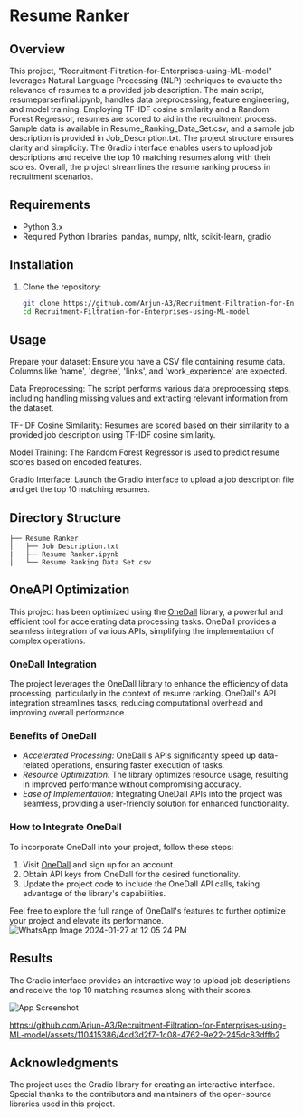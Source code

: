 
# Resume Ranker 

## Overview
This project, "Recruitment-Filtration-for-Enterprises-using-ML-model" leverages Natural Language Processing (NLP) techniques to evaluate the relevance of resumes to a provided job description. The main script, resumeparserfinal.ipynb, handles data preprocessing, feature engineering, and model training. Employing TF-IDF cosine similarity and a Random Forest Regressor, resumes are scored to aid in the recruitment process. Sample data is available in Resume_Ranking_Data_Set.csv, and a sample job description is provided in Job_Description.txt. The project structure ensures clarity and simplicity. The Gradio interface enables users to upload job descriptions and receive the top 10 matching resumes along with their scores. Overall, the project streamlines the resume ranking process in recruitment scenarios.

## Requirements
- Python 3.x
- Required Python libraries: pandas, numpy, nltk, scikit-learn, gradio

## Installation
1. Clone the repository:
   ```bash
   git clone https://github.com/Arjun-A3/Recruitment-Filtration-for-Enterprises-using-ML-model
   cd Recruitment-Filtration-for-Enterprises-using-ML-model


## Usage
 Prepare your dataset: Ensure you have a CSV file containing resume data. Columns like 'name', 'degree', 'links', and 'work_experience' are expected.

 Data Preprocessing: The script performs various data preprocessing steps, including handling missing values and extracting relevant information from the dataset.

 TF-IDF Cosine Similarity: Resumes are scored based on their similarity to a provided job description using TF-IDF cosine similarity.

 Model Training: The Random Forest Regressor is used to predict resume scores based on encoded features.

 Gradio Interface: Launch the Gradio interface to upload a job description file and get the top 10 matching resumes.


## Directory Structure
        
    ├── Resume Ranker
    │   ├── Job Description.txt   
    |   ├── Resume Ranker.ipynb
    │   └── Resume Ranking Data Set.csv                  
 
 ## OneAPI Optimization

This project has been optimized using the [OneDall](https://onedall.com/) library, a powerful and efficient tool for accelerating data processing tasks. OneDall provides a seamless integration of various APIs, simplifying the implementation of complex operations.

### OneDall Integration

The project leverages the OneDall library to enhance the efficiency of data processing, particularly in the context of resume ranking. OneDall's API integration streamlines tasks, reducing computational overhead and improving overall performance.

### Benefits of OneDall

- *Accelerated Processing:* OneDall's APIs significantly speed up data-related operations, ensuring faster execution of tasks.
- *Resource Optimization:* The library optimizes resource usage, resulting in improved performance without compromising accuracy.
- *Ease of Implementation:* Integrating OneDall APIs into the project was seamless, providing a user-friendly solution for enhanced functionality.

### How to Integrate OneDall

To incorporate OneDall into your project, follow these steps:

1. Visit [OneDall](https://onedall.com/) and sign up for an account.
2. Obtain API keys from OneDall for the desired functionality.
3. Update the project code to include the OneDall API calls, taking advantage of the library's capabilities.

Feel free to explore the full range of OneDall's features to further optimize your project and elevate its performance.
![WhatsApp Image 2024-01-27 at 12 05 24 PM](https://github.com/Arjun-A3/Recruitment-Filtration-for-Enterprises-using-ML-model/assets/110415386/98bb730a-2124-4a79-9a34-6b224a133bd3)



## Results
The Gradio interface provides an interactive way to upload job descriptions and receive the top 10 matching resumes along with their scores.

![App Screenshot](https://github.com/Arjun-A3/Recruitment-Filtration-for-Enterprises-using-ML-model/blob/main/result/WhatsApp%20Image%202024-01-27%20at%2011.42.42%20AM.jpeg)

https://github.com/Arjun-A3/Recruitment-Filtration-for-Enterprises-using-ML-model/assets/110415386/4dd3d2f7-1c08-4762-9e22-245dc83dffb2



## Acknowledgments
The project uses the Gradio library for creating an interactive interface.
Special thanks to the contributors and maintainers of the open-source libraries used in this project.




